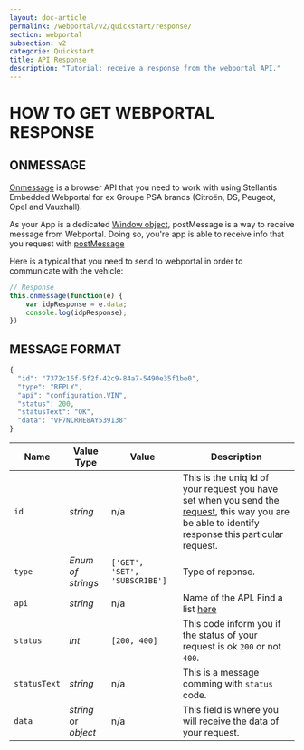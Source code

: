 ```yaml
---
layout: doc-article
permalink: /webportal/v2/quickstart/response/
section: webportal
subsection: v2
categorie: Quickstart
title: API Response
description: "Tutorial: receive a response from the webportal API."
---
```


# HOW TO GET WEBPORTAL RESPONSE

## ONMESSAGE

[Onmessage](https://developer.mozilla.org/en-US/docs/Web/API/WindowEventHandlers/onmessage) is a browser API that you need to work with using Stellantis Embedded Webportal for ex Groupe PSA brands (Citroën, DS, Peugeot, Opel and Vauxhall).

As your App is a dedicated [Window object](https://developer.mozilla.org/en-US/docs/Web/API/Window), postMessage is a way to receive message from Webportal. Doing so, you're app is able to receive info that you request with [postMessage]({{site.baseurl}}/webportal/v2/quickstart/request/#article)

Here is a typical  that you need to send to webportal in order to communicate with the vehicle:

```js
// Response
this.onmessage(function(e) {
	var idpResponse = e.data;
	console.log(idpResponse);
})
```

## MESSAGE FORMAT

```js
{
  "id": "7372c16f-5f2f-42c9-84a7-5490e35f1be0",
  "type": "REPLY",
  "api": "configuration.VIN",
  "status": 200,
  "statusText": "OK",
  "data": "VF7NCRHE8AY539138"
}
```

Name| Value Type|Value|Description
-|-|-|-
`id`|*string* |n/a |This is the uniq Id of your request you have set when you send the [request]({{site.baseurl}}/webportal/v2/quickstart/response/#article), this way you are be able to identify response this particular request.
`type`|*Enum of strings* |`['GET', 'SET', 'SUBSCRIBE']` | Type of reponse. 
`api`|*string* |n/a| Name of the API. Find a list [here]({{site.baseurl}}/webportal/v2/api-reference/list/#article)
`status`|*int* | `[200, 400]` | This code inform you if the status of your request is ok `200` or not `400`. 
`statusText`|*string* | n/a| This is a message comming with `status` code.
`data`|*string* or *object* |n/a| This field is where you will receive the data of your request.
